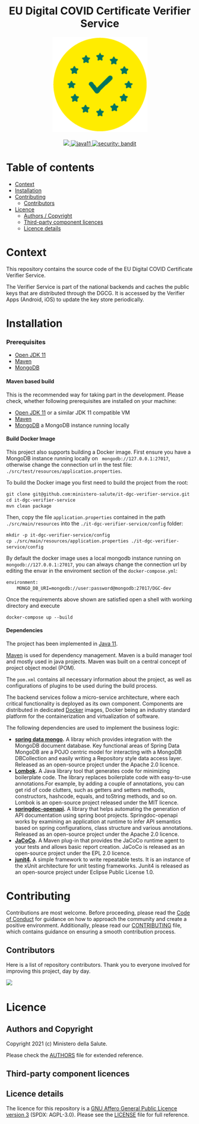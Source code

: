<h1 align="center">EU Digital COVID Certificate Verifier Service</h1>

<div align="center">
<img width="256" height="256" src="img/logo.png">
</div>

<br />
<div align="center">
    <!-- CoC -->
    <a href="CODE_OF_CONDUCT.md">
      <img src="https://img.shields.io/badge/Contributor%20Covenant-v2.0%20adopted-ff69b4.svg" />
    </a>
    <a href="https://www.oracle.com/java/technologies/javase-jdk11-downloads.html">
      <img alt="java11"
      src="https://img.shields.io/badge/java-11-green">
    </a>
    <a href="https://github.com/PyCQA/bandit">
      <img alt="security: bandit"
      src="https://img.shields.io/badge/security-bandit-yellow.svg">
    </a>
</div>


# Table of contents

- [Context](#context)
- [Installation](#installation)
- [Contributing](#contributing)
  - [Contributors](#contributors)
- [Licence](#licence)
  - [Authors / Copyright](#authors-and-copyright)
  - [Third-party component licences](#third-party-component-licences)
  - [Licence details](#licence-details)


# Context
This repository contains the source code of the EU Digital COVID Certificate Verifier Service.

The Verifier Service is part of the national backends and caches the public keys that are distributed through the DGCG. It is accessed by the Verifier Apps (Android, iOS) to update the key store periodically.

# Installation

### Prerequisites
 - [Open JDK 11](https://openjdk.java.net) 
 - [Maven](https://maven.apache.org)
 - [MongoDB](https://www.mongodb.com/)

#### Maven based build
This is the recommended way for taking part in the development.
Please check, whether following prerequisites are installed on your machine:
- [Open JDK 11](https://openjdk.java.net) or a similar JDK 11 compatible VM
- [Maven](https://maven.apache.org)
- [MongoDB](https://www.mongodb.com/) a MongoDB instance running locally

#### Build Docker Image
This project also supports building a Docker image.
First ensure you have a MongoDB instance running locally on `` mongodb://127.0.0.1:27017``, otherwise change the connection url in the test file: ```./src/test/resources/application.properties```.

To build the Docker image you first need to build the project from the root:

```shell script
git clone git@github.com:ministero-salute/it-dgc-verifier-service.git
cd it-dgc-verifier-service
mvn clean package 
```

Then, copy the file ``application.properties`` contained in the path ``./src/main/resources`` into the ``./it-dgc-verifier-service/config`` folder:
```shell script
mkdir -p it-dgc-verifier-service/config
cp ./src/main/resources/application.properties ./it-dgc-verifier-service/config
```

By default the docker image uses a local mongodb instance running on  `` mongodb://127.0.0.1:27017``, you can always change the connection url by editing the envar in the enviroment section of the ``docker-compose.yml``:

```
environment:
    MONGO_DB_URI=mongodb://user:password@mongodb:27017/DGC-dev
```

Once the requirements above shown are satisfied open a shell with working directory and execute

```shell script
docker-compose up --build
```
#### Dependencies

The project has been implemented in [Java 11](https://www.oracle.com/java/technologies/javase-jdk11-downloads.html).

[Maven](http://maven.apache.org/) is used for dependency management. Maven is a build manager tool and mostly used in java projects. Maven was built on a central concept of project object model (POM).

The ```pom.xml``` contains all necessary information about the project, as well as configurations of plugins to be used during the build process.

The backend services follow a micro-service architecture, where each critical functionality is deployed as its own component. Components are distributed in dedicated [Docker](https://www.docker.com/) images, Docker being an industry standard platform for the containerization and virtualization of software.

The following dependencies are used to implement the business logic:

- **[spring data mongo](https://spring.io/projects/spring-data-mongodb).** A libray which provides integration with the MongoDB document database. Key functional areas of Spring Data MongoDB are a POJO centric model for interacting with a MongoDB DBCollection and easily writing a Repository style data access layer. Released as an open-source project under the Apache 2.0 licence.
- **[Lombok](https://projectlombok.org/).** A Java library tool that generates code for minimizing boilerplate code. The library replaces boilerplate code with easy-to-use annotations.For example, by adding a couple of annotations, you can get rid of code clutters, such as getters and setters methods, constructors, hashcode, equals, and toString methods, and so on.
Lombok is an open-source project released under the MIT licence.
- **[springdoc-openapi](https://springdoc.org/).** A library that helps automating the generation of API documentation using spring boot projects. Springdoc-openapi works by examining an application at runtime to infer API semantics based on spring configurations, class structure and various annotations. Released as an open-source project under the Apache 2.0 licence.
- **[JaCoCo](https://www.eclemma.org/jacoco/trunk/doc/maven.html).** A Maven plug-in that provides the JaCoCo runtime agent to your tests and allows basic report creation. JaCoCo is released as an open-source project under the EPL 2.0 licence.
- **[junit4](https://junit.org/junit4/).** A simple framework to write repeatable tests. It is an instance of the xUnit architecture for unit testing frameworks. Junit4 is released as an open-source project under Eclipse Public License 1.0.

# Contributing
Contributions are most welcome. Before proceeding, please read the [Code of Conduct](./CODE_OF_CONDUCT.md) for guidance on how to approach the community and create a positive environment. Additionally, please read our [CONTRIBUTING](./CONTRIBUTING.md) file, which contains guidance on ensuring a smooth contribution process.

## Contributors
Here is a list of repository contributors. Thank you to everyone involved for improving this project, day by day.

<a href="https://github.com/ministero-salute/it-dgc-verifier-service/graphs/contributors">
  <img
  src="https://contributors-img.web.app/image?repo=ministero-salute/it-dgc-verifier-service"
  />
</a>

# Licence

## Authors and Copyright

Copyright 2021 (c)  Ministero della Salute.

Please check the [AUTHORS](AUTHORS) file for extended reference.

## Third-party component licences

## Licence details

The licence for this repository is a [GNU Affero General Public Licence version 3](https://www.gnu.org/licenses/agpl-3.0.html) (SPDX: AGPL-3.0). Please see the [LICENSE](LICENSE) file for full reference.











